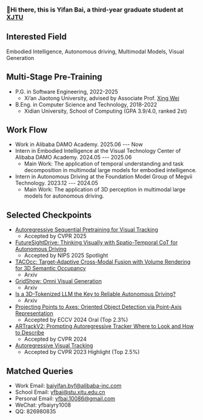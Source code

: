 ###  :wave:Hi there, this is Yifan Bai, a third-year graduate student at [XJTU](http://www.xjtu.edu.cn/)

## Interested Field

Embodied Intelligence, Autonomous driving, Multimodal Models, Visual Generation

## Multi-Stage Pre-Training

- P.G. in Software Engineering, 2022-2025
  - Xi’an Jiaotong University, advised by Associate Prof. [Xing Wei](https://gr.xjtu.edu.cn/en/web/weixing)
- B.Eng. in Computer Science and Technology, 2018-2022
  - Xidian University, School of Computing (GPA 3.9/4.0, ranked 2st)
 
## Work Flow

- Work in Alibaba DAMO Academy. 2025.06 --- Now
- Intern in Embodied Intelligence at the Visual Technology Center of Alibaba DAMO Academy. 2024.05 --- 2025.06
  - Main Work: The application of temporal understanding and task decomposition in multimodal large models for embodied intelligence.
- Intern in Autonomous Driving at the Foundation Model Group of Megvii Technology. 2023.12 --- 2024.05
  - Main Work: The application of 3D perception in multimodal large models for autonomous driving.

## Selected Checkpoints
- [Autoregressive Sequential Pretraining for Visual Tracking](https://openaccess.thecvf.com/content/CVPR2025/papers/Liang_Autoregressive_Sequential_Pretraining_for_Visual_Tracking_CVPR_2025_paper.pdf)
  - Accepted by CVPR 2025
- [FutureSightDrive: Thinking Visually with Spatio-Temporal CoT for Autonomous Driving](https://arxiv.org/pdf/2505.17685)
  - Accepted by NIPS 2025 Spotlight
- [TACOcc: Target-Adaptive Cross-Modal Fusion with Volume Rendering for 3D Semantic Occupancy](https://arxiv.org/pdf/2505.12693)
  - Arxiv
- [GridShow: Omni Visual Generation](https://arxiv.org/pdf/2412.10718)
  - Arxiv
- [Is a 3D-Tokenized LLM the Key to Reliable Autonomous Driving?](https://arxiv.org/abs/2405.18361)
  - Arxiv
- [Projecting Points to Axes: Oriented Object Detection via Point-Axis Representation](https://arxiv.org/pdf/2407.08489)
  - Accepted by ECCV 2024 Oral (Top 2.3%)
- [ARTrackV2: Prompting Autoregressive Tracker Where to Look and How to Describe](https://arxiv.org/abs/2312.17133)
  - Accepted by CVPR 2024
- [Autoregressive Visual Tracking](https://openaccess.thecvf.com/content/CVPR2023/papers/Wei_Autoregressive_Visual_Tracking_CVPR_2023_paper.pdf)
  - Accepted by CVPR 2023 Highlight (Top 2.5%)

## Matched Queries

- Work Email: [baiyifan.byf@alibaba-inc.com](mailto:baiyifan.byf@alibaba-inc.com)
- School Email: [yfbai@stu.xjtu.edu.cn](mailto:yfbai@stu.xjtu.edu.cn)
- Personal Email: [yfbai.10086@gmail.com](mailto:yfbai.10086@gmail.com)
- WeChat: yfbaiyry1008
- QQ: 826980835
